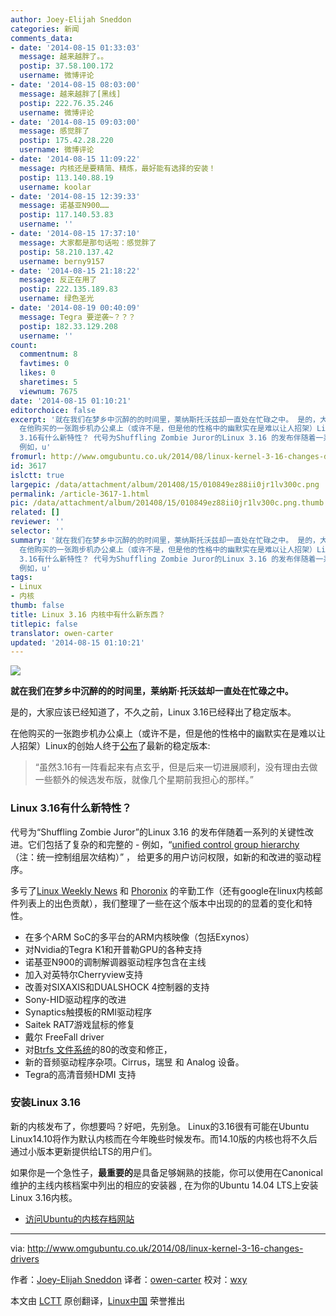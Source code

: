 ```yaml
---
author: Joey-Elijah Sneddon
categories: 新闻
comments_data:
- date: '2014-08-15 01:33:03'
  message: 越来越胖了。。
  postip: 37.58.100.172
  username: 微博评论
- date: '2014-08-15 08:03:00'
  message: 越来越胖了[黑线]
  postip: 222.76.35.246
  username: 微博评论
- date: '2014-08-15 09:03:00'
  message: 感觉胖了
  postip: 175.42.28.220
  username: 微博评论
- date: '2014-08-15 11:09:22'
  message: 内核还是要精简、精炼，最好能有选择的安装！
  postip: 113.140.88.19
  username: koolar
- date: '2014-08-15 12:39:33'
  message: 诺基亚N900……
  postip: 117.140.53.83
  username: ''
- date: '2014-08-15 17:37:10'
  message: 大家都是那句话啦：感觉胖了
  postip: 58.210.137.42
  username: berny9157
- date: '2014-08-15 21:18:22'
  message: 反正在用了
  postip: 222.135.189.83
  username: 绿色圣光
- date: '2014-08-19 00:40:09'
  message: Tegra 要逆袭~？？？
  postip: 182.33.129.208
  username: ''
count:
  commentnum: 8
  favtimes: 0
  likes: 0
  sharetimes: 5
  viewnum: 7675
date: '2014-08-15 01:10:21'
editorchoice: false
excerpt: '就在我们在梦乡中沉醉的的时间里，莱纳斯托沃兹却一直处在忙碌之中。 是的，大家应该已经知道了，不久之前，Linux 3.16已经释出了稳定版本。
  在他购买的一张跑步机办公桌上（或许不是，但是他的性格中的幽默实在是难以让人招架）Linux的创始人终于公布了最新的稳定版本:  虽然3.16有一阵看起来有点玄乎，但是后来一切进展顺利，没有理由去做一些额外的候选发布版，就像几个星期前我担心的那样。  Linux
  3.16有什么新特性？ 代号为Shuffling Zombie Juror的Linux 3.16 的发布伴随着一系列的关键性改进。它们包括了复杂的和完整的 -
  例如，u'
fromurl: http://www.omgubuntu.co.uk/2014/08/linux-kernel-3-16-changes-drivers
id: 3617
islctt: true
largepic: /data/attachment/album/201408/15/010849ez88ii0jr1lv300c.png
permalink: /article-3617-1.html
pic: /data/attachment/album/201408/15/010849ez88ii0jr1lv300c.png.thumb.jpg
related: []
reviewer: ''
selector: ''
summary: '就在我们在梦乡中沉醉的的时间里，莱纳斯托沃兹却一直处在忙碌之中。 是的，大家应该已经知道了，不久之前，Linux 3.16已经释出了稳定版本。
  在他购买的一张跑步机办公桌上（或许不是，但是他的性格中的幽默实在是难以让人招架）Linux的创始人终于公布了最新的稳定版本:  虽然3.16有一阵看起来有点玄乎，但是后来一切进展顺利，没有理由去做一些额外的候选发布版，就像几个星期前我担心的那样。  Linux
  3.16有什么新特性？ 代号为Shuffling Zombie Juror的Linux 3.16 的发布伴随着一系列的关键性改进。它们包括了复杂的和完整的 -
  例如，u'
tags:
- Linux
- 内核
thumb: false
title: Linux 3.16 内核中有什么新东西？
titlepic: false
translator: owen-carter
updated: '2014-08-15 01:10:21'
---
```


**![](/data/attachment/album/201408/15/010849ez88ii0jr1lv300c.png)**


**就在我们在梦乡中沉醉的的时间里，莱纳斯·托沃兹却一直处在忙碌之中。**


是的，大家应该已经知道了，不久之前，Linux 3.16已经释出了稳定版本。


在他购买的一张跑步机办公桌上（或许不是，但是他的性格中的幽默实在是难以让人招架）Linux的创始人终于[公布](https://lkml.org/lkml/2014/8/3/82)了最新的稳定版本:



> 
> “虽然3.16有一阵看起来有点玄乎，但是后来一切进展顺利，没有理由去做一些额外的候选发布版，就像几个星期前我担心的那样。”
> 
> 
> 


### Linux 3.16有什么新特性？


代号为“Shuffling Zombie Juror”的Linux 3.16 的发布伴随着一系列的关键性改进。它们包括了复杂的和完整的 - 例如，“[unified control group hierarchy](https://lwn.net/Articles/601840/)（注：统一控制组层次结构）” ， 给更多的用户访问权限，如新的和改进的驱动程序。


多亏了[Linux Weekly News](https://lwn.net/) 和 [Phoronix](http://www.phoronix.com/scan.php?page=news_item&px=MTc1NDM) 的辛勤工作（还有google在linux内核邮件列表上的出色贡献），我们整理了一些在这个版本中出现的的显着的变化和特性。


* 在多个ARM SoC的多平台的ARM内核映像（包括Exynos）
* 对Nvidia的Tegra K1和开普勒GPU的各种支持
* 诺基亚N900的调制解调器驱动程序包含在主线
* 加入对英特尔Cherryview支持
* 改善对SIXAXIS和DUALSHOCK 4控制器的支持
* Sony-HID驱动程序的改进
* Synaptics触摸板的RMI驱动程序
* Saitek RAT7游戏鼠标的修复
* 戴尔 FreeFall driver
* 对[Btrfs 文件系统](http://lkml.iu.edu/hypermail/linux/kernel/1406.1/02366.html)的80的改变和修正，
* 新的音频驱动程序杂项。Cirrus，瑞昱 和 Analog 设备。
* Tegra的高清音频HDMI 支持


### 安装Linux 3.16


新的内核发布了，你想要吗？好吧，先别急。 Linux的3.16很有可能在Ubuntu Linux14.10将作为默认内核而在今年晚些时候发布。而14.10版的内核也将不久后通过小版本更新提供给LTS的用户们。


如果你是一个急性子，**最重要的**是具备足够娴熟的技能，你可以使用在Canonical维护的主线内核档案中列出的相应的安装器 , 在为你的Ubuntu 14.04 LTS上安装Linux 3.16内核。


* [访问Ubuntu的内核存档网站](http://kernel.ubuntu.com/)




---


via: <http://www.omgubuntu.co.uk/2014/08/linux-kernel-3-16-changes-drivers>


作者：[Joey-Elijah Sneddon](https://plus.google.com/117485690627814051450/?rel=author) 译者：[owen-carter](https://github.com/owen-carter) 校对：[wxy](https://github.com/wxy)


本文由 [LCTT](https://github.com/LCTT/TranslateProject) 原创翻译，[Linux中国](http://linux.cn/) 荣誉推出
